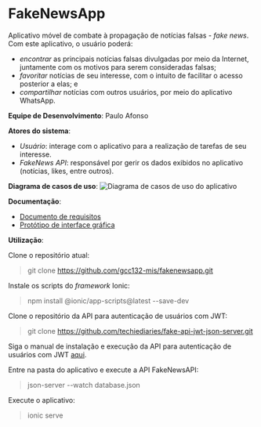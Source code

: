 # FakeNewsApp
Aplicativo móvel de combate à propagação de notícias falsas - *fake news*. Com este aplicativo, o usuário poderá: 
* *encontrar* as principais notícias falsas divulgadas por meio da Internet, juntamente com os motivos para serem consideradas falsas; 
* *favoritar* notícias de seu interesse, com o intuito de facilitar o acesso posterior a elas; e
* *compartilhar* notícias com outros usuários, por meio do aplicativo WhatsApp.

**Equipe de Desenvolvimento**: Paulo Afonso

**Atores do sistema**:
* *Usuário*: interage com o aplicativo para a realização de tarefas de seu interesse.
* *FakeNews API*: responsável por gerir os dados exibidos no aplicativo (notícias, likes, entre outros).

**Diagrama de casos de uso**:
![Diagrama de casos de uso do aplicativo](https://github.com/gcc132-mis/fakenewsapp/blob/aula4/casos-de-uso-fakenewsapp.png)

**Documentação**:
* [Documento de requisitos](https://github.com/gcc132-mis/fakenewsapp/issues)
* [Protótipo de interface gráfica](https://drive.google.com/open?id=1ghMFP8QrXtzOgCdFpcrkcMbaxhMjoE-jyRng_In7F7c)

**Utilização**:

Clone o repositório atual: 
> git clone https://github.com/gcc132-mis/fakenewsapp.git

Instale os scripts do *framework* Ionic:
> npm install @ionic/app-scripts@latest --save-dev

Clone o repositório da API para autenticação de usuários com JWT:
> git clone https://github.com/techiediaries/fake-api-jwt-json-server.git

Siga o manual de instalação e execução da API para autenticação de usuários com JWT [aqui](https://github.com/techiediaries/fake-api-jwt-json-server).

Entre na pasta do aplicativo e execute a API FakeNewsAPI:
> json-server --watch database.json

Execute o aplicativo:
> ionic serve